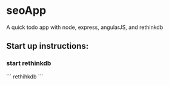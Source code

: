 # seoApp
A quick todo app with node, express, angularJS, and rethinkdb

<h2>Start up instructions:</h2>
<h3>start rethinkdb</h3>
```
rethihkdb
```

